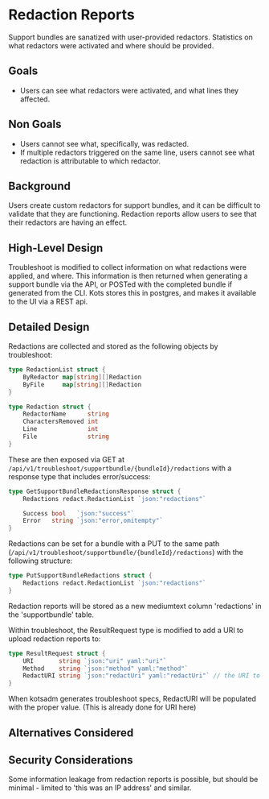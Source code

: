 # Redaction Reports

Support bundles are sanatized with user-provided redactors.
Statistics on what redactors were activated and where should be provided.

## Goals

- Users can see what redactors were activated, and what lines they affected.

## Non Goals

- Users cannot see what, specifically, was redacted.
- If multiple redactors triggered on the same line, users cannot see what redaction is attributable to which redactor.

## Background

Users create custom redactors for support bundles, and it can be difficult to validate that they are functioning.
Redaction reports allow users to see that their redactors are having an effect.

## High-Level Design

Troubleshoot is modified to collect information on what redactions were applied, and where.
This information is then returned when generating a support bundle via the API, or POSTed with the completed bundle if generated from the CLI.
Kots stores this in postgres, and makes it available to the UI via a REST api.

## Detailed Design

Redactions are collected and stored as the following objects by troubleshoot:
```go
type RedactionList struct {
	ByRedactor map[string][]Redaction
	ByFile     map[string][]Redaction
}

type Redaction struct {
	RedactorName      string
	CharactersRemoved int
	Line              int
	File              string
}
```

These are then exposed via GET at `/api/v1/troubleshoot/supportbundle/{bundleId}/redactions` with a response type that includes error/success:

```go
type GetSupportBundleRedactionsResponse struct {
	Redactions redact.RedactionList `json:"redactions"`

	Success bool   `json:"success"`
	Error   string `json:"error,omitempty"`
}
```

Redactions can be set for a bundle with a PUT to the same path (`/api/v1/troubleshoot/supportbundle/{bundleId}/redactions`) with the following structure:
```go
type PutSupportBundleRedactions struct {
	Redactions redact.RedactionList `json:"redactions"`
}
```

Redaction reports will be stored as a new mediumtext column 'redactions' in the 'supportbundle' table.

Within troubleshoot, the ResultRequest type is modified to add a URI to upload redaction reports to:
```go
type ResultRequest struct {
	URI       string `json:"uri" yaml:"uri"`
	Method    string `json:"method" yaml:"method"`
	RedactURI string `json:"redactUri" yaml:"redactUri"` // the URI to POST redaction reports to
}
```

When kotsadm generates troubleshoot specs, RedactURI will be populated with the proper value. (This is already done for URI here)

## Alternatives Considered

## Security Considerations

Some information leakage from redaction reports is possible, but should be minimal - limited to 'this was an IP address' and similar.

